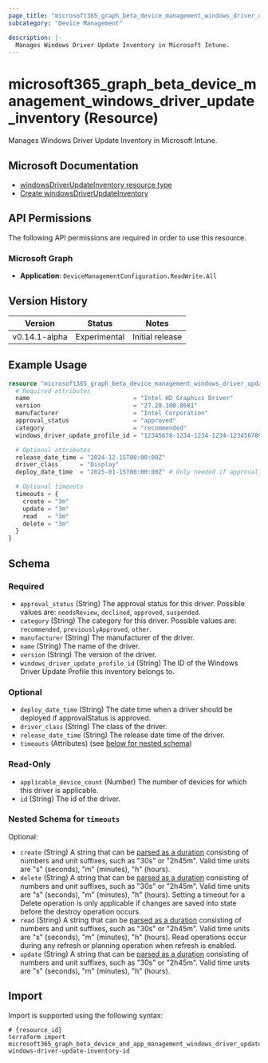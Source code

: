```yaml
---
page_title: "microsoft365_graph_beta_device_management_windows_driver_update_inventory Resource - terraform-provider-microsoft365"
subcategory: "Device Management"

description: |-
  Manages Windows Driver Update Inventory in Microsoft Intune.
---
```


# microsoft365_graph_beta_device_management_windows_driver_update_inventory (Resource)

Manages Windows Driver Update Inventory in Microsoft Intune.

## Microsoft Documentation

- [windowsDriverUpdateInventory resource type](https://learn.microsoft.com/en-us/graph/api/resources/intune-softwareupdate-windowsdriverupdateinventory?view=graph-rest-beta)
- [Create windowsDriverUpdateInventory](https://learn.microsoft.com/en-us/graph/api/intune-softwareupdate-windowsdriverupdateinventory-create?view=graph-rest-beta)

## API Permissions

The following API permissions are required in order to use this resource.

### Microsoft Graph

- **Application**: `DeviceManagementConfiguration.ReadWrite.All`

## Version History

| Version | Status | Notes |
|---------|--------|-------|
| v0.14.1-alpha | Experimental | Initial release |

## Example Usage

```terraform
resource "microsoft365_graph_beta_device_management_windows_driver_update_inventory" "example" {
  # Required attributes
  name                             = "Intel HD Graphics Driver"
  version                          = "27.20.100.8681"
  manufacturer                     = "Intel Corporation"
  approval_status                  = "approved"                             # Possible values: "needsReview", "declined", "approved", "suspended"
  category                         = "recommended"                          # Possible values: "recommended", "previouslyApproved", "other"
  windows_driver_update_profile_id = "12345678-1234-1234-1234-123456789012" # ID of the Windows Driver Update Profile

  # Optional attributes
  release_date_time = "2024-12-15T00:00:00Z"
  driver_class      = "Display"
  deploy_date_time  = "2025-01-15T00:00:00Z" # Only needed if approval_status is "approved"

  # Optional timeouts
  timeouts = {
    create = "3m"
    update = "3m"
    read   = "3m"
    delete = "3m"
  }
}
```

<!-- schema generated by tfplugindocs -->
## Schema

### Required

- `approval_status` (String) The approval status for this driver. Possible values are: `needsReview`, `declined`, `approved`, `suspended`.
- `category` (String) The category for this driver. Possible values are: `recommended`, `previouslyApproved`, `other`.
- `manufacturer` (String) The manufacturer of the driver.
- `name` (String) The name of the driver.
- `version` (String) The version of the driver.
- `windows_driver_update_profile_id` (String) The ID of the Windows Driver Update Profile this inventory belongs to.

### Optional

- `deploy_date_time` (String) The date time when a driver should be deployed if approvalStatus is approved.
- `driver_class` (String) The class of the driver.
- `release_date_time` (String) The release date time of the driver.
- `timeouts` (Attributes) (see [below for nested schema](#nestedatt--timeouts))

### Read-Only

- `applicable_device_count` (Number) The number of devices for which this driver is applicable.
- `id` (String) The id of the driver.

<a id="nestedatt--timeouts"></a>
### Nested Schema for `timeouts`

Optional:

- `create` (String) A string that can be [parsed as a duration](https://pkg.go.dev/time#ParseDuration) consisting of numbers and unit suffixes, such as "30s" or "2h45m". Valid time units are "s" (seconds), "m" (minutes), "h" (hours).
- `delete` (String) A string that can be [parsed as a duration](https://pkg.go.dev/time#ParseDuration) consisting of numbers and unit suffixes, such as "30s" or "2h45m". Valid time units are "s" (seconds), "m" (minutes), "h" (hours). Setting a timeout for a Delete operation is only applicable if changes are saved into state before the destroy operation occurs.
- `read` (String) A string that can be [parsed as a duration](https://pkg.go.dev/time#ParseDuration) consisting of numbers and unit suffixes, such as "30s" or "2h45m". Valid time units are "s" (seconds), "m" (minutes), "h" (hours). Read operations occur during any refresh or planning operation when refresh is enabled.
- `update` (String) A string that can be [parsed as a duration](https://pkg.go.dev/time#ParseDuration) consisting of numbers and unit suffixes, such as "30s" or "2h45m". Valid time units are "s" (seconds), "m" (minutes), "h" (hours).

## Import

Import is supported using the following syntax:

```shell
# {resource_id}
terraform import microsoft365_graph_beta_device_and_app_management_windows_driver_update_inventory.example windows-driver-update-inventory-id
```